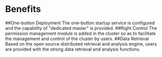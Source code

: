 # Benefits

##One-button Deployment	
The one-button startup service is configured and the capability of "dedicated master" is provided.
##Right Control	
The permission management module is added in the cluster so as to facilitate the management and control of the cluster by users.
##Data Retrieval	
Based on the open source distributed retrieval and analysis engine, users are provided with the strong data retrieval and analysis functions.

